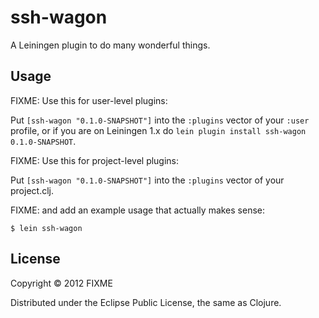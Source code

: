 # ssh-wagon

A Leiningen plugin to do many wonderful things.

## Usage

FIXME: Use this for user-level plugins:

Put `[ssh-wagon "0.1.0-SNAPSHOT"]` into the `:plugins` vector of your
`:user` profile, or if you are on Leiningen 1.x do `lein plugin install
ssh-wagon 0.1.0-SNAPSHOT`.

FIXME: Use this for project-level plugins:

Put `[ssh-wagon "0.1.0-SNAPSHOT"]` into the `:plugins` vector of your project.clj.

FIXME: and add an example usage that actually makes sense:

    $ lein ssh-wagon

## License

Copyright © 2012 FIXME

Distributed under the Eclipse Public License, the same as Clojure.
